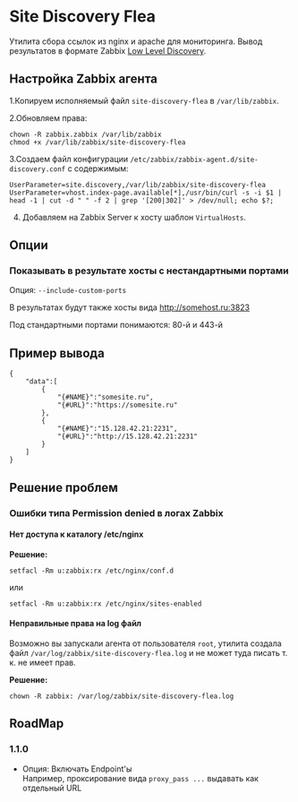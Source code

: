 # Site Discovery Flea

Утилита сбора ссылок из nginx и apache для мониторинга. Вывод результатов в формате Zabbix [Low Level Discovery](https://www.zabbix.com/documentation/4.0/ru/manual/discovery/low_level_discovery).

## Настройка Zabbix агента

1.Копируем исполняемый файл `site-discovery-flea` в `/var/lib/zabbix`.

2.Обновляем права:

```
chown -R zabbix.zabbix /var/lib/zabbix
chmod +x /var/lib/zabbix/site-discovery-flea
```

3.Создаем файл конфигурации `/etc/zabbix/zabbix-agent.d/site-discovery.conf` с содержимым:

```
UserParameter=site.discovery,/var/lib/zabbix/site-discovery-flea
UserParameter=vhost.index-page.available[*],/usr/bin/curl -s -i $1 | head -1 | cut -d " " -f 2 | grep '[200|302]' > /dev/null; echo $?;
```

4. Добавляем на Zabbix Server к хосту шаблон `VirtualHosts`.

## Опции

### Показывать в результате хосты с нестандартными портами

Опция: `--include-custom-ports`

В результатах будут также хосты вида http://somehost.ru:3823

Под стандартными портами понимаются: 80-й и 443-й 

## Пример вывода

```$json
{
    "data":[
        {
            "{#NAME}":"somesite.ru",
            "{#URL}":"https://somesite.ru"
        },
        {
            "{#NAME}":"15.128.42.21:2231",
            "{#URL}":"http://15.128.42.21:2231"
        }
    ]
}
```

## Решение проблем

### Ошибки типа Permission denied в логах Zabbix

#### Нет доступа к каталогу /etc/nginx

**Решение:**

```
setfacl -Rm u:zabbix:rx /etc/nginx/conf.d
```

или

```
setfacl -Rm u:zabbix:rx /etc/nginx/sites-enabled
```

#### Неправильные права на log файл
Возможно вы запускали агента от пользователя `root`, утилита создала файл `/var/log/zabbix/site-discovery-flea.log` и не может
туда писать т. к. не имеет прав.

**Решение:** 

```
chown -R zabbix: /var/log/zabbix/site-discovery-flea.log
```

## RoadMap

### 1.1.0

- Опция: Включать Endpoint'ы  
  Например, проксирование вида `proxy_pass ...` выдавать как отдельный URL 
